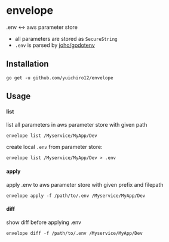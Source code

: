 # envelope
.env <-> aws parameter store

- all parameters are stored as `SecureString`
- `.env` is parsed by [joho/godotenv](https://github.com/joho/godotenv)

## Installation
```
go get -u github.com/yuichiro12/envelope
```

## Usage

#### list
list all parameters in aws parameter store with given path
```
envelope list /Myservice/MyApp/Dev
```

create local `.env` from parameter store:
```
envelope list /Myservice/MyApp/Dev > .env
```

#### apply
apply .env to aws parameter store with given prefix and filepath
```
envelope apply -f /path/to/.env /Myservice/MyApp/Dev
```

#### diff
show diff before applying .env
```
envelope diff -f /path/to/.env /Myservice/MyApp/Dev
```
